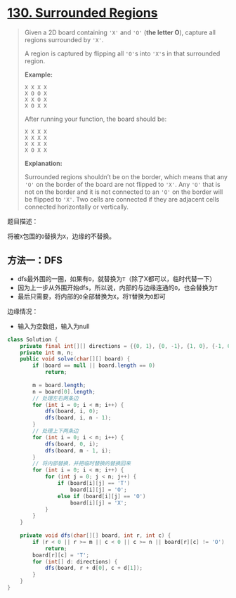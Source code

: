 # [130. Surrounded Regions][1]

> Given a 2D board containing `'X'` and `'O'` (**the letter O**), capture all regions surrounded by `'X'`.
>
> A region is captured by flipping all `'O'`s into `'X'`s in that surrounded region.
>
> **Example:**
>
> ```
> X X X X
> X O O X
> X X O X
> X O X X
> ```
>
> After running your function, the board should be:
>
> ```
> X X X X
> X X X X
> X X X X
> X O X X
> ```
>
> **Explanation:**
>
> Surrounded regions shouldn’t be on the border, which means that any `'O'` on the border of the board are not flipped to `'X'`. Any `'O'` that is not on the border and it is not connected to an `'O'` on the border will be flipped to `'X'`. Two cells are connected if they are adjacent cells connected horizontally or vertically.



题目描述：

将被`X`包围的`O`替换为`X`，边缘的不替换。



## 方法一：DFS

* dfs最外围的一圈，如果有`O`，就替换为`T`（除了X都可以，临时代替一下）
* 因为上一步从外围开始dfs，所以说，内部的与边缘连通的`O`，也会替换为`T`
* 最后只需要，将内部的`O`全部替换为`X`，将`T`替换为`O`即可

边缘情况：

* 输入为空数组，输入为null



```java
class Solution {
    private final int[][] directions = {{0, 1}, {0, -1}, {1, 0}, {-1, 0}};
    private int m, n;
    public void solve(char[][] board) {
        if (board == null || board.length == 0)
            return;
    
        m = board.length;
        n = board[0].length;
        // 处理左右两条边
        for (int i = 0; i < m; i++) {
            dfs(board, i, 0);
            dfs(board, i, n - 1);
        }
        // 处理上下两条边
        for (int i = 0; i < n; i++) {
            dfs(board, 0, i);
            dfs(board, m - 1, i);
        }
        // 将内部替换，并把临时替换的替换回来
        for (int i = 0; i < m; i++) {
            for (int j = 0; j < n; j++) {
                if (board[i][j] == 'T')
                    board[i][j] = 'O';
                else if (board[i][j] == 'O')
                    board[i][j] = 'X';
            }
        }
    }
    
    private void dfs(char[][] board, int r, int c) {
        if (r < 0 || r >= m || c < 0 || c >= n || board[r][c] != 'O')
            return;
        board[r][c] = 'T';
        for (int[] d: directions) {
            dfs(board, r + d[0], c + d[1]);
        }
    }
}
```





















[1]:https://leetcode.com/problems/surrounded-regions/